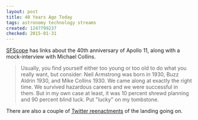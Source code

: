 ```yaml
---
layout: post
title: 40 Years Ago Today
tags: astronomy technology streams
created: 1247799237
checked: 2015-01-31
---
```


[SFScope](http://sfscope.com/2009/07/40-years-ago-men-walked-on-the/) has links about the 40th anniversary of Apollo 11, along with a mock-interview with Michael Collins.

> Usually, you find yourself either too young or too old to do what you really want, but consider: Neil Armstrong was born in 1930, Buzz Aldrin 1930, and Mike Collins 1930. We came along at exactly the right time. We survived hazardous careers and we were successful in them. But in my own case at least, it was 10 percent shrewd planning and 90 percent blind luck. Put "lucky" on my tombstone.

There are also a couple of [Twitter reenactments](http://twitter.com/mcdemarco/status/2672067214) of the landing going on.
